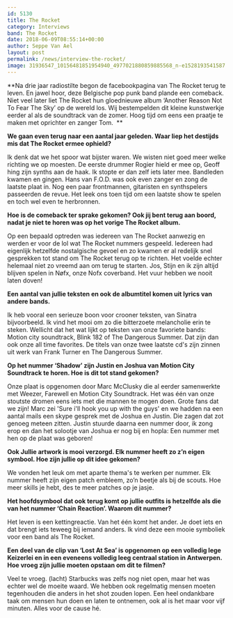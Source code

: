 ```yaml
---
id: 5130
title: The Rocket
category: Interviews
band: The Rocket
date: 2018-06-09T08:55:14+00:00
author: Seppe Van Ael
layout: post
permalink: /news/interview-the-rocket/
image: 31936547_10156481851954940_4977021880859885568_n-e1528193541587.jpg
---
```

**Na drie jaar radiostilte begon de facebookpagina van The Rocket terug te leven. En jawel hoor, deze Belgische pop punk band plande een comeback. Niet veel later liet The Rocket hun gloednieuwe album ‘Another Reason Not To Fear The Sky’ op de wereld los. Wij bestempelden dit kleine kunstwerkje eerder al als de soundtrack van de zomer. Hoog tijd om eens een praatje te maken met oprichter en zanger Tom.  **

**We gaan even terug naar een aantal jaar geleden. Waar liep het destijds mis dat The Rocket ermee ophield?**

Ik denk dat we het spoor wat bijster waren. We wisten niet goed meer welke richting we op moesten. De eerste drummer Rogier hield er mee op, Geoff hing zijn synths aan de haak. Ik stopte er dan zelf iets later mee. Bandleden kwamen en gingen. Hans van F.O.D. was ook even zanger en zong de laatste plaat in. Nog een paar frontmannen, gitaristen en synthspelers passeerden de revue. Het leek ons toen tijd om een laatste show te spelen en toch wel even te herbronnen.

**Hoe is de comeback ter sprake gekomen? Ook jij bent terug aan boord, nadat je niet te horen was op het vorige The Rocket album.**

Op een bepaald optreden was iedereen van The Rocket aanwezig en werden er voor de lol wat The Rocket nummers gespeeld. Iedereen had eigenlijk hetzelfde nostalgische gevoel en zo kwamen er al redelijk snel gesprekken tot stand om The Rocket terug op te richten. Het voelde echter helemaal niet zo vreemd aan om terug te starten. Jos, Stijn en ik zijn altijd blijven spelen in Nøfx, onze Nofx coverband. Het vuur hebben we nooit laten doven!

**Een aantal van jullie teksten en ook de albumtitel komen uit lyrics van andere bands.**

Ik heb vooral een serieuze boon voor crooner teksten, van Sinatra bijvoorbeeld. Ik vind het mooi om zo die bitterzoete melancholie erin te steken. Wellicht dat het wat lijkt op teksten van onze favoriete bands: Motion city soundtrack, Blink 182 of The Dangerous Summer. Dat zijn dan ook onze all time favorites. De titels van onze twee laatste cd's zijn zinnen uit werk van Frank Turner en The Dangerous Summer.

**Op het nummer ‘Shadow’ zijn Justin en Joshua van Motion City Soundtrack te horen. Hoe is dit tot stand gekomen?**

Onze plaat is opgenomen door Marc McClusky die al eerder samenwerkte met Weezer, Farewell en Motion City Soundtrack. Het was één van onze stoutste dromen eens iets met die mannen te mogen doen. Grote fans dat we zijn! Marc zei 'Sure i'll hook you up with the guys' en we hadden na een aantal mails een skype gesprek met de Joshua en Justin. Die zagen dat zot genoeg meteen zitten. Justin stuurde daarna een nummer door, ik zong erop en dan het solootje van Joshua er nog bij en hopla: Een nummer met hen op de plaat was geboren!

**Ook Jullie artwork is mooi verzorgd. Elk nummer heeft zo z’n eigen symbool. Hoe zijn jullie op dit idee gekomen?**

We vonden het leuk om met aparte thema's te werken per nummer. Elk nummer heeft zijn eigen patch embleem, zo’n beetje als bij de scouts. Hoe meer skills je hebt, des te meer patches op je jasje.

**Het hoofdsymbool dat ook terug komt op jullie outfits is hetzelfde als die van het nummer ‘Chain Reaction’. Waarom dit nummer?**

Het leven is een kettingreactie. Van het één komt het ander. Je doet iets en dat brengt iets teweeg bij iemand anders. Ik vind deze een mooie symboliek voor een band als The Rocket.

**Een deel van de clip van ‘Lost At Sea’ is opgenomen op een volledig lege Keizerlei en in een eveneens volledig leeg centraal station in Antwerpen. Hoe vroeg zijn jullie moeten opstaan om dit te filmen?**

Veel te vroeg. (lacht) Starbucks was zelfs nog niet open, maar het was echter wel de moeite waard. We hebben ook regelmatig mensen moeten tegenhouden die anders in het shot zouden lopen. Een heel ondankbare taak om mensen hun doen en laten te ontnemen, ook al is het maar voor vijf minuten. Alles voor de cause hé.

